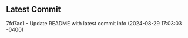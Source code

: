 
## Latest Commit
7fd7ac1 - Update README with latest commit info (2024-08-29 17:03:03 -0400) <Yunxi-Zhou>
